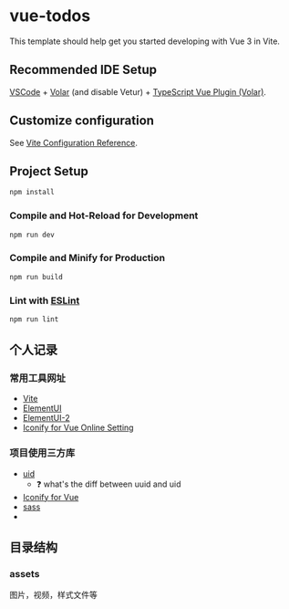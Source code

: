 # vue-todos

This template should help get you started developing with Vue 3 in Vite.

## Recommended IDE Setup

[VSCode](https://code.visualstudio.com/) + [Volar](https://marketplace.visualstudio.com/items?itemName=Vue.volar) (and disable Vetur) + [TypeScript Vue Plugin (Volar)](https://marketplace.visualstudio.com/items?itemName=Vue.vscode-typescript-vue-plugin).

## Customize configuration

See [Vite Configuration Reference](https://vitejs.dev/config/).

## Project Setup

```sh
npm install
```

### Compile and Hot-Reload for Development

```sh
npm run dev
```

### Compile and Minify for Production

```sh
npm run build
```

### Lint with [ESLint](https://eslint.org/)

```sh
npm run lint
```

## 个人记录

### 常用工具网址

- [Vite](https://vitejs.dev/guide/)
- [ElementUI](https://element.eleme.cn/#/zh-CN/component/page-header)
- [ElementUI-2](http://www.verydoc.net/elementui/)
- [Iconify for Vue Online Setting](https://icon-sets.iconify.design/ph/check-circle/)

### 项目使用三方库

- [uid](https://www.npmjs.com/package/uid)
  - ❓ what's the diff between uuid and uid
- [Iconify for Vue](https://iconify.design/docs/icon-components/vue/)
- [sass](https://sass-lang.com/documentation/)
-

## 目录结构

### assets

图片，视频，样式文件等
